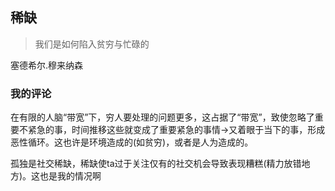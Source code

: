 ## 稀缺
> 我们是如何陷入贫穷与忙碌的

塞德希尔.穆来纳森

### 我的评论
在有限的人脑“带宽”下，穷人要处理的问题更多，这占据了“带宽”，致使忽略了重要不紧急的事，时间推移这些就变成了重要紧急的事情->又着眼于当下的事，形成恶性循环。这也许是环境造成的(如贫穷)，或者是人为造成的。

孤独是社交稀缺，稀缺使ta过于关注仅有的社交机会导致表现糟糕(精力放错地方)。这也是我的情况啊

